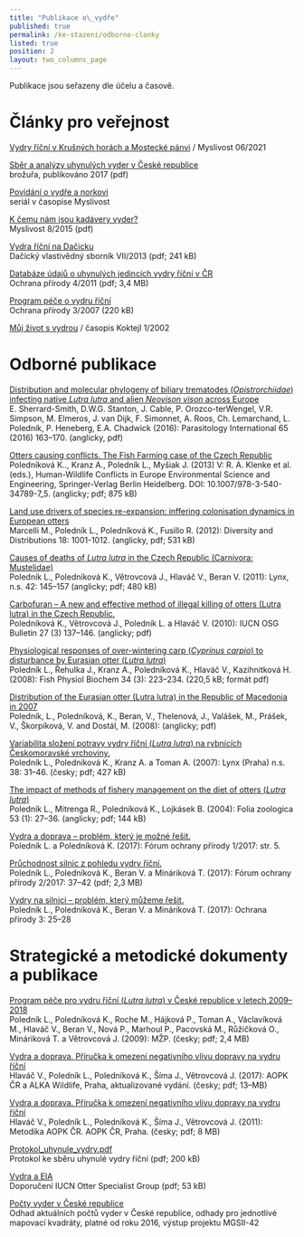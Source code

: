 ```yaml
---
title: "Publikace o\_vydře"
published: true
permalink: /ke-stazeni/odborne-clanky
listed: true
position: 2
layout: two_columns_page
---
```

Publikace jsou seřazeny dle účelu a časově.

# Články pro veřejnost

[Vydry říční v Krušných horách a Mostecké pánvi](https://www.myslivost.cz/Casopis-Myslivost/MYSLIVOST-Straz-myslivosti/2021/Cerven-2021/Vydry-v-Krusnych-horach-a-Mostecke-panvi) / Myslivost 06/2021

[Sběr a analýzy uhynulých vyder v České
republice](/media/ALKA_-_Sb_r_a_anal_zy_vyder_-_web.pdf)\
brožuřa, publikováno 2017 (pdf)

[Povídání o vydře a norkovi](/vydra/o-vydre/povidani-o-vydre-v-myslivosti)\
seriál v časopise Myslivost

[K čemu nám jsou kadávery
vyder?](/media/Myslivost_Vydra_2015_FINAL.pdf)\
Myslivost 8/2015 (pdf)

[Vydra říční na Dačicku](/media/Da_icko_11_polednikova_vydra.pdf)\
Dačický vlastivědný sborník VII/2013 (pdf; 241 kB)

[Databáze údajů o uhynulých jedincích vydry říční
v ČR](/media/ochrana_prirody_databaze_vyder.pdf)\
Ochrana přírody 4/2011 (pdf; 3,4 MB)

[Program péče o vydru říční](/media/vydra_000496.pdf)\
Ochrana přírody 3/2007 (220 kB)

[Můj život s vydrou](http://www.czech-press.cz/index.php?option=com_content&view=article&id=2027:mj-ivot-s-vydrou-sp-282395120&catid=1615&Itemid=148) / časopis Koktejl 1/2002

# Odborné publikace

[Distribution and molecular phylogeny of biliary trematodes
(_Opistrorchiidae_) infecting native _Lutra lutra_ and alien _Neovison
vison_ across
Europe](/media/parasitology_2016_1-s2.0-S1383576915001919-main.pdf)\
E. Sherrard-Smith, D.W.G. Stanton, J. Cable, P. Orozco-terWengel, V.R.
Simpson, M. Elmeros, J. van Dijk, F. Simonnet, A. Roos, Ch. Lemarchand,
L. Poledník, P. Heneberg, E.A. Chadwick (2016): Parasitology
International 65 (2016) 163–170. (anglicky, pdf)

[Otters causing conflicts. The Fish Farming case of the Czech
Republic](/media/RAP_139211_1_En_5_Chapter_OnlinePDF.pdf)\
Poledníková K.., Kranz A., Poledník L., Myšiak J. (2013) V: R. A. Klenke
et al. (eds.), Human-Wildlife Conflicts in Europe Environmental Science
and Engineering, Springer-Verlag Berlin Heidelberg. DOI:
10.1007/978-3-540-34789-7_5. (anglicky; pdf; 875 kB)

[Land use drivers of species re-expansion: inffering colonisation
dynamics in European
otters](/media/Marcelli_et_al_inferring_colonization_dinamycs_otters_Czechia.pdf)\
Marcelli M., Poledník L., Poledníková K., Fusillo R. (2012): Diversity
and Distributions 18: 1001-1012. (anglicky, pdf; 531 kB)

[Causes of deaths of _Lutra lutra_ in the Czech Republic
(Carnivora: Mustelidae)](/media/Lynx_2011_145-157_Poledn_k.pdf)\
Poledník L., Poledníková K., Větrovcová J., Hlaváč V., Beran V. (2011):
Lynx, n.s. 42: 145–157 (anglicky; pdf; 480 kB)

[Carbofuran – A new and effective method of illegal killing of otters
(Lutra lutra) in the Czech
Republic.](/media/Polednikova_et_al_2010.pdf)\
Poledníková K., Větrovcová J., Poledník L. a Hlaváč V. (2010): IUCN OSG
Bulletin 27 (3) 137–146. (anglicky; pdf)

[Physiological responses of over-wintering carp (_Cyprinus carpio_) to
disturbance by Eurasian otter (_Lutra
lutra_)](/media/Polednik_stress_final.pdf)\
Poledník L., Řehulka J., Kranz A., Poledníková K., Hlaváč V.,
Kazihnitková H. (2008): Fish Physiol Biochem 34 (3): 223–234. (220,5 kB;
formát pdf)

[Distribution of the Eurasian otter (Lutra lutra) in the Republic of
Macedonia in 2007](/media/Polednik_etal__Makedonie_2008.pdf)\
Poledník, L., Poledníková, K., Beran, V., Thelenová, J., Valášek, M.,
Prášek, V., Škorpíková, V. and Dostál, M. (2008): (anglicky; pdf)

[Variabilita složení potravy vydry říční (_Lutra lutra_) na rybnících
Českomoravské vrchoviny.](/media/Lynx_2007_031-046_Poledn_k.pdf)\
Poledník L., Poledníková K., Kranz A. a Toman A. (2007): Lynx (Praha)
n.s. 38: 31–46. (česky; pdf; 427 kB)

[The impact of methods of fishery management on the diet of otters
(_Lutra lutra_)](/media/Polednik_Foliazoo_p1769.pdf)\
Poledník L., Mitrenga R., Poledníková K., Lojkásek B. (2004): Folia
zoologica 53 (1): 27–36. (anglicky; pdf; 144 kB)

[Vydra a doprava – problém, který je možné
řešit.](/media/11-vydra-a-doprava-problem-ktery-je-mozne-resit.pdf)\
Poledník L. a Poledníková K. (2017): Fórum ochrany přírody 1/2017:
str. 5.

[Průchodnost silnic z pohledu vydry
říční.](/media/12-pruchodnost-silnic-z-pohledu-vydry-ricni.pdf)\
Poledník L., Poledníková K., Beran V. a Mináriková T. (2017): Fórum
ochrany přírody 2/2017: 37–42 (pdf; 2,3 MB)

[Vydry na silnici – problém, který můžeme
řešit.](/media/OP_03_2017_vydry.pdf)\
Poledník L., Poledníková K., Beran V. a Mináriková T. (2017): Ochrana
přírody 3: 25–28

# Strategické a metodické dokumenty a publikace

[Program péče pro vydru říční (_Lutra lutra_) v České republice v letech
2009–2018](/media/program-pece-pro-vydru-ricni-2009-2018.pdf)\
Poledník L., Poledníková K., Roche M., Hájková P., Toman A., Václavíková
M., Hlaváč V., Beran V., Nová P., Marhoul P., Pacovská M., Růžičková O.,
Mináriková T. a Větrovcová J. (2009): MŽP. (česky; pdf; 2,4 MB)

[Vydra a doprava. Příručka k omezení
negativního vlivu dopravy na vydru
říční](/media/vydra_a_doprava_-_web_1.pdf)\
Hlaváč V., Poledník L., Poledníková K., Šíma J., Větrovcová J. (2017):
AOPK ČR a ALKA Wildlife, Praha, aktualizované vydání. (česky; pdf;
13–MB)

[Vydra a doprava. Příručka k omezení negativního vlivu dopravy na vydru
říční](/media/brozura_vydra_final.pdf)\
Hlaváč V., Poledník L., Poledníková K., Šíma J., Větrovcová J. (2011):
Metodika AOPK ČR. AOPK ČR, Praha. (česky; pdf; 8 MB)

[Protokol_uhynule_vydry.pdf](/media/Protokol_uhynule_vydry.pdf)\
Protokol ke sběru uhynulé vydry říční (pdf; 200 kB)

[Vydra a EIA](/media/iucnosg_doporuceni_vydra.pdf)\
Doporučení IUCN Otter Specialist Group (pdf; 53 kB)

[Počty vyder v České republice](/media/Po_ty_vyder_2016.pdf)\
Odhad aktuálních počtů vyder v České republice, odhady pro jednotlivé
mapovací kvadráty, platné od roku 2016, výstup projektu MGSII-42
